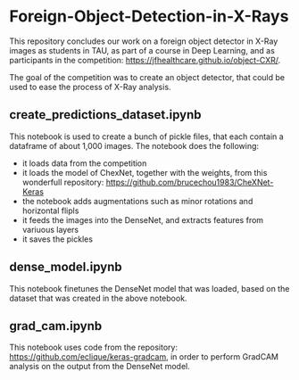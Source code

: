 # Foreign-Object-Detection-in-X-Rays
This repository concludes our work on a foreign object detector in X-Ray images as students in TAU, as part of a course in Deep Learning, and as participants in the competition: https://jfhealthcare.github.io/object-CXR/.

The goal of the competition was to create an object detector, that could be used to ease the process of X-Ray analysis.

## create_predictions_dataset.ipynb
This notebook is used to create a bunch of pickle files, that each contain a dataframe of about 1,000 images.
The notebook does the following:
  - it loads data from the competition
  - it loads the model of ChexNet, together with the weights, from this wonderfull repository: https://github.com/brucechou1983/CheXNet-Keras
  - the notebook adds augmentations such as minor rotations and  horizontal flipls
  - it feeds the images into the DenseNet, and extracts features from variuous layers
  - it saves the pickles
  
## dense_model.ipynb
This notebook finetunes the DenseNet model that was loaded, based on the dataset that was created in the above notebook.
  
## grad_cam.ipynb
This notebook uses code from the repository: https://github.com/eclique/keras-gradcam, in order to perform GradCAM analysis on the output from the DenseNet model.
